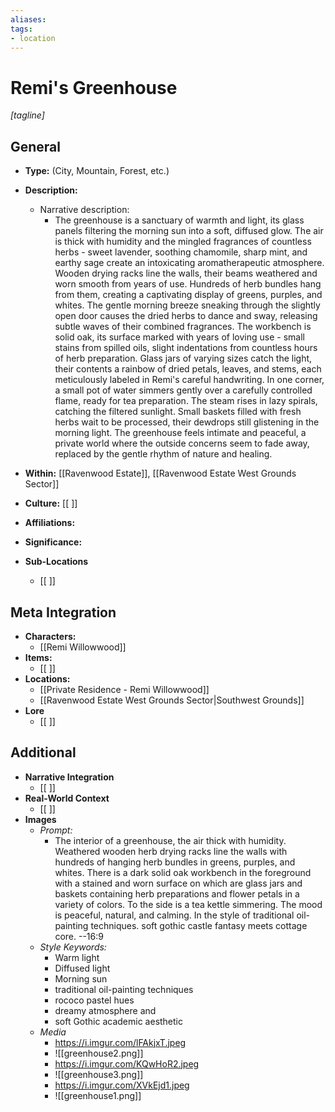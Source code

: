 ```yaml
---
aliases:
tags: 
- location
---
```

# Remi's Greenhouse 
*[tagline]*

## General

- **Type:** (City, Mountain, Forest, etc.) 

- **Description:**
	- Narrative description:
		- The greenhouse is a sanctuary of warmth and light, its glass panels filtering the morning sun into a soft, diffused glow. The air is thick with humidity and the mingled fragrances of countless herbs - sweet lavender, soothing chamomile, sharp mint, and earthy sage create an intoxicating aromatherapeutic atmosphere. Wooden drying racks line the walls, their beams weathered and worn smooth from years of use. Hundreds of herb bundles hang from them, creating a captivating display of greens, purples, and whites. The gentle morning breeze sneaking through the slightly open door causes the dried herbs to dance and sway, releasing subtle waves of their combined fragrances. The workbench is solid oak, its surface marked with years of loving use - small stains from spilled oils, slight indentations from countless hours of herb preparation. Glass jars of varying sizes catch the light, their contents a rainbow of dried petals, leaves, and stems, each meticulously labeled in Remi's careful handwriting. In one corner, a small pot of water simmers gently over a carefully controlled flame, ready for tea preparation. The steam rises in lazy spirals, catching the filtered sunlight. Small baskets filled with fresh herbs wait to be processed, their dewdrops still glistening in the morning light. The greenhouse feels intimate and peaceful, a private world where the outside concerns seem to fade away, replaced by the gentle rhythm of nature and healing.

- **Within:** [[Ravenwood Estate]], [[Ravenwood Estate West Grounds Sector]] 

- **Culture:** [[ ]] 

- **Affiliations:**

- **Significance:** 

- **Sub-Locations**
	- [[ ]]

## Meta Integration

- **Characters:**
	- [[Remi Willowwood]]
- **Items:**
	- [[ ]]
- **Locations:** 
	- [[Private Residence - Remi Willowwood]]
	- [[Ravenwood Estate West Grounds Sector|Southwest Grounds]]
- **Lore**
	- [[ ]]

## Additional

- **Narrative Integration**
	- [[ ]]
- **Real-World Context**
	- [[ ]]
- **Images**
	- *Prompt:*
		- The interior of a greenhouse, the air thick with humidity. Weathered wooden herb drying racks line the walls with hundreds of hanging herb bundles in greens, purples, and whites. There is a dark solid oak workbench in the foreground with a stained and worn surface on which are glass jars and baskets containing herb preparations and flower petals in a variety of colors. To the side is a tea kettle simmering. The mood is peaceful, natural, and calming. In the style of traditional oil-painting techniques. soft gothic castle fantasy meets cottage core. --16:9
	- *Style Keywords:*
		- Warm light
		- Diffused light 
		- Morning sun
		- traditional oil-painting techniques
		- rococo pastel hues
		- dreamy atmosphere and 
		- soft Gothic academic aesthetic
	- *Media*
		- https://i.imgur.com/lFAkjxT.jpeg
		- ![[greenhouse2.png]]
		- https://i.imgur.com/KQwHoR2.jpeg
		- ![[greenhouse3.png]]
		- https://i.imgur.com/XVkEjd1.jpeg
		- ![[greenhouse1.png]]